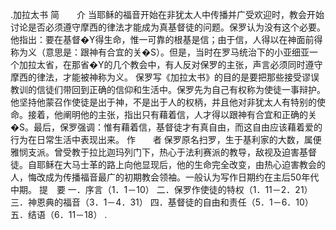 .加拉太书 
简　　介 
当耶稣的福音开始在非犹太人中传播并广受欢迎时，教会开始讨论是否必须遵守摩西的律法才能成为真基督徒的问题。保罗认为没有这个必要。他指出：要在基督�Y得生命，惟一可靠的根基是信；由于信，人得以在神面前得称为义（意思是：跟神有合宜的关�S）。但是，当时在罗马统治下的小亚细亚一个加拉太省，在那省�Y的几个教会中，有人反对保罗的主张，声言必须同时遵守摩西的律法，才能被神称为义。 
保罗写《加拉太书》的目的是要把那些接受谬误教训的信徒们带回到正确的信仰和生活中。保罗先为自己有权称为使徒一事辩护。他坚持他蒙召作使徒是出于神，不是出于人的权柄，并且他对非犹太人有特别的使命。接着，他阐明他的主张，指出只有藉着信，人才得以跟神有合宜和正确的关�S。最后，保罗强调：惟有藉着信，基督徒才有真自由，而这自由应该藉着爱的行为在日常生活中表现出来。 
作　　者 
保罗原名扫罗，生于基利家的大数，属便雅悯支派。曾受教于拉比迦玛列门下，热心于法利赛派的教导，敌视及迫害基督徒。自耶稣在大马士革的路上向他显现后，他的生命完全改变，由热心迫害教会的人，悔改成为传播福音最广的初期教会领袖。一般认为写作日期约在主后50年代中期。 
提　要 
一．序言（1．1－10） 
二．保罗作使徒的特权（1．11－2．21） 
三．神恩典的福音（3．1－4．31） 
四．基督徒的自由和责任（5．1－6．10） 
五．结语（6．11－18） 
 .